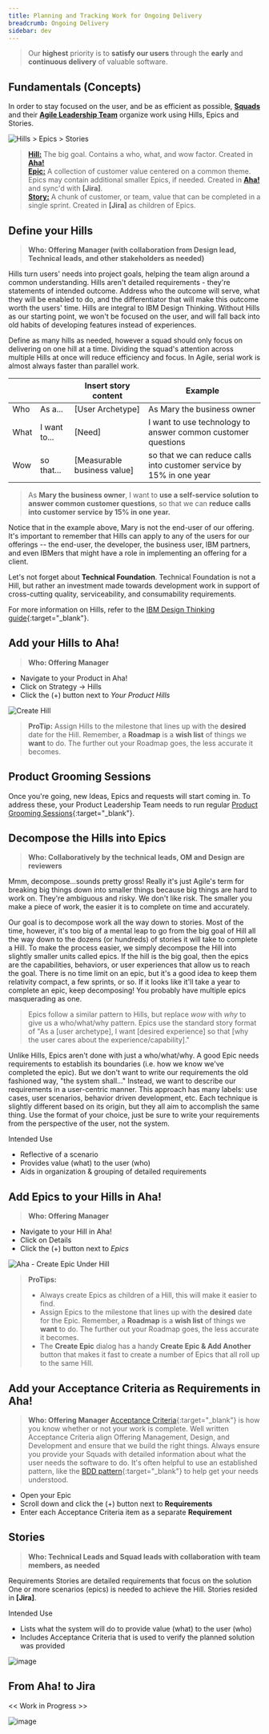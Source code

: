 ```yaml
---
title: Planning and Tracking Work for Ongoing Delivery
breadcrumb: Ongoing Delivery
sidebar: dev
---
```

> Our **highest** priority is to **satisfy our users** through the **early** and **continuous delivery** of valuable software.

## Fundamentals (Concepts)

In order to stay focused on the user, and be as efficient as possible, [**Squads**](../../agile/ibm-squad-thinking/index.html#squads) and their [**Agile Leadership Team**](../../../dev/agile/ibm-squad-thinking/index.html#agile-leadership-team) organize work using Hills, Epics and Stories.

![Hills > Epics > Stories](https://pages.github.ibm.com/watson-health-playbook/resources/images/agileplaybook/hills-epics-stories2.png)

> **[Hill:](#hills)** The big goal. Contains a who, what, and wow factor. Created in **[Aha!](../tools/aha/)**<br>
> **[Epic:](#epics)** A collection of customer value centered on a common theme. Epics may contain additional smaller Epics, if needed. Created in **[Aha!](/tools/aha/)** and sync'd with **[Jira]**.<br>
> **[Story:](#stories)** A chunk of customer, or team, value that can be completed in a single sprint. Created in **[Jira]** as children of Epics.

<a name="hills"></a>

## Define your Hills

> **Who: Offering Manager (with collaboration from Design lead, Technical leads, and other stakeholders as needed)**

Hills turn users' needs into project goals, helping the team align around a common understanding. Hills aren't detailed requirements - they're statements of intended outcome. Address who the outcome will serve, what they will be enabled to do, and the differentiator that will make this outcome worth the users' time.  Hills are integral to IBM Design Thinking.  Without Hills as our starting point, we won't be focused on the user, and will fall back into old habits of developing features instead of experiences.

Define as many hills as needed, however a squad should only focus on delivering on one hill at a time.  Dividing the squad's attention across multiple Hills at once will reduce efficiency and focus.  In Agile, serial work is almost always faster than parallel work.

|                 |               | Insert story content        |  Example   |
| -------------   | ------------- | --------------------------- | ---------- |
| Who             | As a...       | [User Archetype]            | As Mary the business owner |
| What            | I want to...  | [Need]                      | I want to use technology to answer common customer questions |
| Wow             | so that...    | [Measurable business value] | so that we can reduce calls into customer service by 15% in one year |

> As **Mary the business owner**, I want to **use a self-service solution to answer common customer questions**, so that we can **reduce calls into customer service by 15% in one year.**

Notice that in the example above, Mary is not the end-user of our offering.  It's important to remember that Hills can apply to any of the users for our offerings -- the end-user, the developer, the business user, IBM partners, and even IBMers that might have a role in implementing an offering for a client.

Let's not forget about **Technical Foundation**. Technical Foundation is not a Hill, but rather an investment made towards development work in support of cross-cutting quality, serviceability, and consumability requirements.

For more information on Hills, refer to the [IBM Design Thinking guide](https://www.ibm.com/design/thinking/keys/hills/){:target="_blank"}.

## Add your Hills to Aha!

> **Who: Offering Manager**

- Navigate to your Product in Aha!
- Click on Strategy -> Hills
- Click the (+) button next to _Your Product Hills_

![Create Hill](https://pages.github.ibm.com/watson-health-playbook/resources/images/aha/aha-create-hill.gif)

>**ProTip:** Assign Hills to the milestone that lines up with the **desired** date for the Hill. Remember, a **Roadmap** is a **wish list** of things we **want** to do. The further out your Roadmap goes, the less accurate it becomes.

## Product Grooming Sessions

Once you're going, new Ideas, Epics and requests will start coming in. To address these, your Product Leadership Team needs to run regular [Product Grooming Sessions](https://pages.github.ibm.com/the-playbook/agile/play-by-play/product-grooming/){:target="_blank"}.

<a name="epics"></a>

## Decompose the Hills into Epics

> **Who: Collaboratively by the technical leads, OM and Design are reviewers**

Mmm, decompose...sounds pretty gross!  Really it's just Agile's term for breaking big things down into smaller things because big things are hard to work on.  They're ambiguous and risky.  We don't like risk. The smaller you make a piece of work, the easier it is to complete on time and accurately.

Our goal is to decompose work all the way down to stories.  Most of the time, however, it's too big of a mental leap to go from the big goal of Hill all the way down to the dozens (or hundreds) of stories it will take to complete a Hill.  To make the process easier, we simply decompose the Hill into slightly smaller units called epics.  If the hill is the big goal, then the epics are the capabilities, behaviors, or user experiences that allow us to reach the goal.  There is no time limit on an epic, but it's a good idea to keep them relativity compact, a few sprints, or so.  If it looks like it'll take a year to complete an epic, keep decomposing!  You probably have multiple epics masquerading as one.

>Epics follow a similar pattern to Hills, but replace *wow* with *why* to give us a who/what/why pattern.  Epics use the standard story format of "As a [user archetype], I want [desired experience] so that [why the user cares about the experience/capability]."

Unlike Hills, Epics aren't done with just a who/what/why.  A good Epic needs requirements to establish its boundaries (i.e. how we know we've completed the epic).  But we don't want to write our requirements the old fashioned way, "the system shall..."  Instead, we want to describe our requirements in a user-centric manner.  This approach has many labels: use cases, user scenarios, behavior driven development, etc.  Each technique is slightly different based on its origin, but they all aim to accomplish the same thing. Use the format of your choice, just be sure to write your requirements from the perspective of the user, not the system.

Intended Use
- Reflective of a scenario
- Provides value (what) to the user (who)
- Aids in organization & grouping of detailed requirements


## Add Epics to your Hills in Aha!

> **Who: Offering Manager**

- Navigate to your Hill in Aha!
- Click on Details
- Click the (+) button next to _Epics_

![Aha - Create Epic Under Hill](https://pages.github.ibm.com/watson-health-playbook/resources/images/aha/aha-create-epic-under-hill.gif)

>**ProTips:**
> - Always create Epics as children of a Hill, this will make it easier to find.
> - Assign Epics to the milestone that lines up with the **desired** date for the Epic. Remember, a **Roadmap** is a **wish list** of things we **want** to do. The further out your Roadmap goes, the less accurate it becomes.
> - The **Create Epic** dialog has a handy **Create Epic & Add Another** button that makes it fast to create a number of Epics that all roll up to the same Hill.

<a name="acceptance-criteria"></a>

## Add your Acceptance Criteria as Requirements in Aha!

> **Who: Offering Manager**
[Acceptance Criteria](https://www.google.com/search?q=acceptance+criteria){:target="_blank"} is how you know whether or not your work is complete. Well written Acceptance Criteria align Offering Management, Design, and Development and ensure that we build the right things. Always ensure you provide your Squads with detailed information about what the user needs the software to do. It's often helpful to use an established pattern, like the [BDD pattern](https://www.ibm.com/cloud/garage/content/code/practice_behavior_driven_development/){:target="_blank"} to help get your needs understood.

- Open your Epic
- Scroll down and click the (+) button next to **Requirements**
- Enter each Acceptance Criteria item as a separate **Requirement**

## Stories

> **Who: Technical Leads and Squad leads with collaboration with team members, as needed**

Requirements Stories are detailed requirements that focus on the solution One or more scenarios (epics) is needed to achieve the Hill. Stories resided in **[Jira]**.

Intended Use
- Lists what the system will do to provide value (what) to the user (who)
- Includes Acceptance Criteria that is used to verify the planned solution was provided


![image](https://pages.github.ibm.com/watson-health-playbook/resources/images/how-we-work/PBSlide05.png)

## From Aha! to Jira

<< Work in Progress >>

![image](https://pages.github.ibm.com/watson-health-playbook/resources/images/agileplaybook/aha-jira-github-reqflow.jpg)

